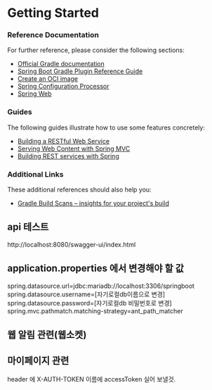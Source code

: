 # Getting Started

### Reference Documentation

For further reference, please consider the following sections:

* [Official Gradle documentation](https://docs.gradle.org)
* [Spring Boot Gradle Plugin Reference Guide](https://docs.spring.io/spring-boot/3.4.4/gradle-plugin)
* [Create an OCI image](https://docs.spring.io/spring-boot/3.4.4/gradle-plugin/packaging-oci-image.html)
* [Spring Configuration Processor](https://docs.spring.io/spring-boot/3.4.4/specification/configuration-metadata/annotation-processor.html)
* [Spring Web](https://docs.spring.io/spring-boot/3.4.4/reference/web/servlet.html)

### Guides

The following guides illustrate how to use some features concretely:

* [Building a RESTful Web Service](https://spring.io/guides/gs/rest-service/)
* [Serving Web Content with Spring MVC](https://spring.io/guides/gs/serving-web-content/)
* [Building REST services with Spring](https://spring.io/guides/tutorials/rest/)

### Additional Links

These additional references should also help you:

* [Gradle Build Scans – insights for your project's build](https://scans.gradle.com#gradle)

## api 테스트 
http://localhost:8080/swagger-ui/index.html

## application.properties 에서 변경해야 할 값
spring.datasource.url=jdbc:mariadb://localhost:3306/springboot
spring.datasource.username=[자기로컬db이름으로 변경]
spring.datasource.password=[자기로컬db 비밀번호로 변경]
spring.mvc.pathmatch.matching-strategy=ant_path_matcher

## 웹 알림 관련(웹소켓)

## 마이페이지 관련 
header 에 X-AUTH-TOKEN 이름에 accessToken 실어 보낼것.
